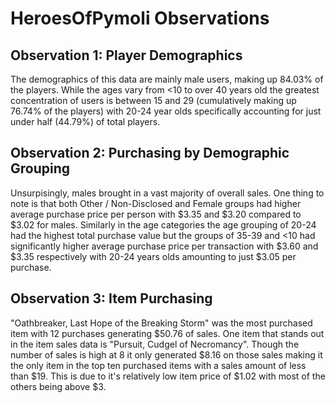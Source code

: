 # HeroesOfPymoli Observations

## Observation 1: Player Demographics
The demographics of this data are mainly male users, making up 84.03% of the players. While the ages vary from <10 to over 40 years old the greatest concentration of users is between 15 and 29 (cumulatively making up 76.74% of the players) with 20-24 year olds specifically accounting for just under half (44.79%) of total players.

## Observation 2: Purchasing by Demographic Grouping
Unsurpisingly, males brought in a vast majority of overall sales.  One thing to note is that both Other / Non-Disclosed and Female groups had higher average purchase price per person with $3.35 and $3.20 compared to $3.02 for males.  Similarly in the age categories the age grouping of 20-24 had the highest total purchase value but the groups of 35-39 and <10 had significantly higher average purchase price per transaction with $3.60 and $3.35 respectively with 20-24 years olds amounting to just $3.05 per purchase.

## Observation 3: Item Purchasing
"Oathbreaker, Last Hope of the Breaking Storm" was the most purchased item with 12 purchases generating $50.76 of sales.  One item that stands out in the item sales data is "Pursuit, Cudgel of Necromancy".  Though the number of sales is high at 8 it only generated $8.16 on those sales making it the only item in the top ten purchased items with a sales amount of less than $19.  This is due to it's relatively low item price of $1.02 with most of the others being above $3.